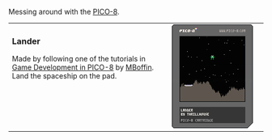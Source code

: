 Messing around with the [PICO-8](http://pico-8.com).

<table>
  <tr>
    <td valign="top">
      <h3>Lander</h3>
      Made by following one of the tutorials in <a href="https://mboffin.itch.io/gamedev-with-pico-8-issue1">Game Development in PICO-8</a> by <a href="https://mboffin.itch.io/">MBoffin</a>. Land the spaceship on the pad.
    </td>
    <td width="189px" align="center">
      <a href="https://joeyschoblaska.github.io/pico-8/lander.html">
        <img src="https://raw.githubusercontent.com/joeyschoblaska/pico-8/master/carts/lander.p8.png">
      </a>
    </td>
  </tr>
</table>
